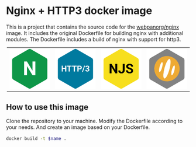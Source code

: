 # Nginx + HTTP3 docker image

This is a project that contains the source code for the [webpanorg/nginx](https://hub.docker.com/r/webpanorg/nginx) image. It includes the original Dockerfile for building nginx with additional modules.
The Dockerfile includes a build of nginx with support for http3.

<p align="center">
    <table width="100%" style="max-width: 500px; margin: 0 auto">
    <tr >
        <td width="20%" valign="center">
            <a target="_blank" rel="noopener noreferrer" href="https://nginx.org/en/" alt="nginx">
                <img src="https://github.com/webpanorg/nginx/blob/assets/nginx.png?raw=true">
            </a>
        </td>
        <td width="20%" valign="center">
            <a target="_blank" rel="noopener noreferrer" href="https://en.wikipedia.org/wiki/HTTP/3" alt="http3">
                <img  src="https://github.com/webpanorg/nginx/blob/assets/http3.png?raw=true">
            </a>
        </td>
        <td width="20%" valign="center">
            <a target="_blank" rel="noopener noreferrer" href="https://nginx.org/en/docs/njs/index.html" alt="njs">
                <img src="https://github.com/webpanorg/nginx/blob/assets/njs.png?raw=true">
                <br />
                <!-- <span style="min-width: 120px">NJS</span> -->
            </a>
        </td>
        <td width="20%" valign="center">
            <a target="_blank" rel="noopener noreferrer" href="https://en.wikipedia.org/wiki/Brotli" alt="Brotli">
                <img src="https://github.com/webpanorg/nginx/blob/assets/brotli.png?raw=true">
            </a>
        </td>
    </tr>
    </table>
</p>


## How to use this image

Clone the repository to your machine. Modify the Dockerfile according to your needs. And create an image based on your Dockerfile.

```sh
docker build -t $name .
```